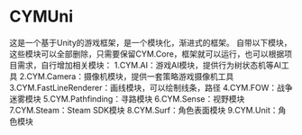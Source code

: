 # CYMUni
这是一个基于Unity的游戏框架，是一个模块化，渐进式的框架。
自带以下模块，这些模块可以全部删除，只需要保留CYM.Core，框架就可以运行，也可以根据项目需求，自行增加相关模块：
  1.CYM.AI：游戏AI模块，提供行为树状态机等AI工具
  2.CYM.Camera：摄像机模块，提供一套策略游戏摄像机工具
  3.CYM.FastLineRenderer：画线模块，可以绘制线条，路径
  4.CYM.FOW：战争迷雾模块
  5.CYM.Pathfinding：寻路模块
  6.CYM.Sense：视野模块
  7.CYM.Steam：Steam SDK模块
  8.CYM.Surf：角色表面模块
  9.CYM.Unit：角色模块
